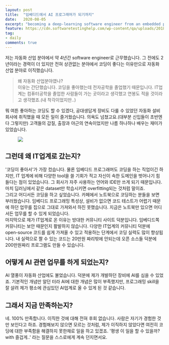 ```yaml
---
layout: post
title:  "임베디드에서 AI 프로그래머가 되기까지"
date:   2020-08-05
excerpt: "becoming a deep-learning software engineer from an embedded programmer"
feature: https://cdn.softwaretestinghelp.com/wp-content/qa/uploads/2018/11/introduction-4.png
tag:
- daily
comments: true
---
```

저는 자동화 산업 분야에서 약 4년간 software engineer로 근무했습니다. 그 전에도 2년이라는 경력이 더 있지만 전혀 상관없는 분야에서 코딩이 좋다는 이유만으로 자동화 산업 분야로 이직했습니다.
> 왜 자동화 산업분야였나?  
이유는 간단했습니다. 코딩을 좋아했는데 전자공학을 졸업했기 때문입니다. IT업계는 컴퓨터공학을 졸업한 사람들이 가는 곳이라고 생각했고 연봉도 적을 것이라고 생각했죠.(내 착각이었지만..)

뭐 여튼 좋아하는 코딩도 할 수 있겠다, 공대생답게 장비도 다룰 수 있었던 자동화 설비 회사에 취직했을 때 모든 일이 즐거웠습니다. 의욕도 넘쳤고요.(대부분 신입들이 초반엔 다 그렇지만) 고객들의 갑질, 출장과 야근의 연속이었지만 나름 하나하나 배우는 재미가 있었습니다.
<figure>
	<a href="http://img.hani.co.kr/imgdb/resize/2018/1120/154258629145_20181120.JPG"><img src="http://img.hani.co.kr/imgdb/resize/2018/1120/154258629145_20181120.JPG"></a>
</figure>

## 그런데 왜 IT업계로 갔는지?
'코딩이 좋아서'가 가장 컸습니다. 물론 임베디드 프로그래머도 코딩을 하는 직업이긴 하지만, IT 업계에 비해 다양한 tool을 쓸 기회가 적고 자신이 속한 도메인을 벗어나기 힘들다는 점이 있었습니다. 그 회사가 자주 사용하는 언어와 IDE만 쓰게 되기 때문입니다. 마치 딥러닝에서 같은 dataset만 학습시키면 overfitting되는 것처럼 말이죠.  
그리고 어디서든 코딩을 하고 싶었습니다. 카페에서 노트북으로 코딩하는 분들을 보면 부러웠습니다. 임베디드 프로그래밍 특성상, 설비가 없으면 코드 테스트가 어렵기 때문에 하던 업무를 집으로 그대로 가져와서 하진 못했습니다. 지금은 노트북만 있으면 어디서든 업무를 할 수 있게 되었습니다.  
마지막으로 제가 IT업계로 온 이유는 방대한 커뮤니티 사이트 덕분입니다. 임베디드쪽 커뮤니티는 보안 때문인지 활발하지 않습니다. 다양한 IT업계의 커뮤니티 덕분에 open-source 코드를 쉽게 가져올 수 있고 적용하는 단계에서 코딩 실력도 많이 향상됩니다. 내 실력으로 짤 수 있는 코드는 20만원 짜리밖에 안되는데 오픈 소스들 덕분에 200만원짜리 프로그램도 만들 수 있습니다.

## 어떻게 AI 관련 업무를 하게 되었는지?
AI 열풍이 자동화 산업에도 불었습니다. 덕분에 제가 개발하던 장비에 AI를 심을 수 있었죠. 기본적인 개념만 알던 터라 AI에 대한 개념은 많이 부족했지만, 프로그래밍 skill을 잘 살려 제가 평소에 관심있던 AI업계로 올 수 있게 된 것 같습니다.

## 그래서 지금 만족하는지?
네. 100% 만족합니다. 이직한 것에 대해 전혀 후회 없습니다. 사람은 자기가 경험한 것만 보인다고 하죠. 경험해보지 않으면 모르는 것처럼, 제가 이직하지 않았다면 여전히 코딩에 대한 부족함을 해결하지 못한채로 일을 하고 있겠죠. '평생 이 일을 할 수 있을까? with 즐겁게..' 라는 질문을 스스로에게 계속 던지면서요.